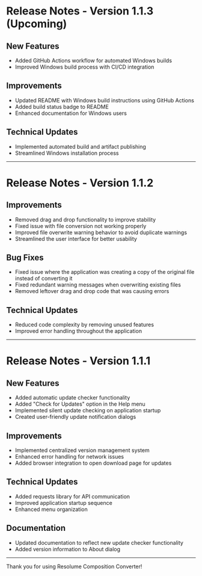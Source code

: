 # Release Notes - Version 1.1.3 (Upcoming)

## New Features
- Added GitHub Actions workflow for automated Windows builds
- Improved Windows build process with CI/CD integration

## Improvements
- Updated README with Windows build instructions using GitHub Actions
- Added build status badge to README
- Enhanced documentation for Windows users

## Technical Updates
- Implemented automated build and artifact publishing
- Streamlined Windows installation process

---

# Release Notes - Version 1.1.2

## Improvements
- Removed drag and drop functionality to improve stability
- Fixed issue with file conversion not working properly
- Improved file overwrite warning behavior to avoid duplicate warnings
- Streamlined the user interface for better usability

## Bug Fixes
- Fixed issue where the application was creating a copy of the original file instead of converting it
- Fixed redundant warning messages when overwriting existing files
- Removed leftover drag and drop code that was causing errors

## Technical Updates
- Reduced code complexity by removing unused features
- Improved error handling throughout the application

---

# Release Notes - Version 1.1.1

## New Features
- Added automatic update checker functionality
- Added "Check for Updates" option in the Help menu
- Implemented silent update checking on application startup
- Created user-friendly update notification dialogs

## Improvements
- Implemented centralized version management system
- Enhanced error handling for network issues
- Added browser integration to open download page for updates

## Technical Updates
- Added requests library for API communication
- Improved application startup sequence
- Enhanced menu organization

## Documentation
- Updated documentation to reflect new update checker functionality
- Added version information to About dialog

---

Thank you for using Resolume Composition Converter!
